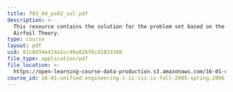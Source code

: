 ```yaml
---
title: f03_04_ps02_sol.pdf
description: >-
  This resource contains the solution for the problem set based on the Thin
  Airfoil Theory.
type: course
layout: pdf
uid: 81c8d34e414a1cc49a82bf6cd1833348
file_type: application/pdf
file_location: >-
  https://open-learning-course-data-production.s3.amazonaws.com/16-01-unified-engineering-i-ii-iii-iv-fall-2005-spring-2006/81c8d34e414a1cc49a82bf6cd1833348_f03_04_ps02_sol.pdf
course_id: 16-01-unified-engineering-i-ii-iii-iv-fall-2005-spring-2006
---
```

